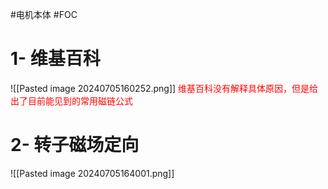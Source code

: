 #电机本体 #FOC
# 1- 维基百科
![[Pasted image 20240705160252.png]] <font color="#ff0000">维基百科没有解释具体原因，但是给出了目前能见到的常用磁链公式</font>
# 2- 转子磁场定向
![[Pasted image 20240705164001.png]]